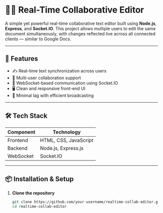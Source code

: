 # 🧑‍💻 Real-Time Collaborative Editor

A simple yet powerful real-time collaborative text editor built using **Node.js**, **Express**, and **Socket.IO**. This project allows multiple users to edit the same document simultaneously, with changes reflected live across all connected clients — similar to Google Docs.

---

## 🚀 Features

- ✍️ Real-time text synchronization across users
- 👥 Multi-user collaboration support
- 🔌 WebSocket-based communication using Socket.IO
- 🖥️ Clean and responsive front-end UI
- 💬 Minimal lag with efficient broadcasting

---

## 🛠️ Tech Stack

| Component   | Technology        |
|------------|-------------------|
| Frontend   | HTML, CSS, JavaScript |
| Backend    | Node.js, Express.js |
| WebSocket  | Socket.IO         |

---

## 📦 Installation & Setup

1. **Clone the repository**
   ```bash
   git clone https://github.com/your-username/realtime-collab-editor.git
   cd realtime-collab-editor
